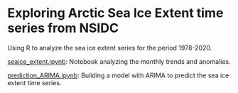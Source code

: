 # Exploring Arctic Sea Ice Extent time series from NSIDC
Using R to analyze the sea ice extent series for the period 1978-2020.

[seaice_extent.ipynb](https://github.com/rcruzgar/analyses/blob/master/nsidc_seaice/seaice_extent.ipynb): Notebook analyzing the monthly trends and anomalies.

[prediction_ARIMA.ipynb](https://github.com/rcruzgar/analyses/blob/master/nsidc_seaice/prediction_ARIMA.ipynb): Building a model with ARIMA to predict the sea ice extent time series.
